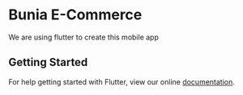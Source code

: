 # Bunia E-Commerce

We are using flutter to create this mobile app

## Getting Started

For help getting started with Flutter, view our online
[documentation](https://flutter.io/).
